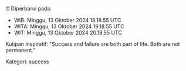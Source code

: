 ⏰ Diperbarui pada:
- WIB: Minggu, 13 Oktober 2024 18.18.55 UTC
- WITA: Minggu, 13 Oktober 2024 19.18.55 UTC
- WIT: Minggu, 13 Oktober 2024 20.18.55 UTC

Kutipan Inspiratif:
"Success and failure are both part of life. Both are not permanent."


Kategori: success

